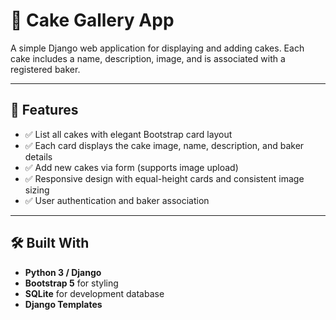 # 🎂 Cake Gallery App

A simple Django web application for displaying and adding cakes. Each cake includes a name, description, image, and is associated with a registered baker.

---

## 🚀 Features

- ✅ List all cakes with elegant Bootstrap card layout
- ✅ Each card displays the cake image, name, description, and baker details
- ✅ Add new cakes via form (supports image upload)
- ✅ Responsive design with equal-height cards and consistent image sizing
- ✅ User authentication and baker association

---

## 🛠️ Built With

- **Python 3 / Django**
- **Bootstrap 5** for styling
- **SQLite** for development database
- **Django Templates**
